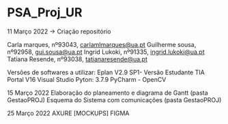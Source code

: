 # PSA_Proj_UR

11 Março 2022
-> Criação repositório

Carla marques, nº93043, carlamlmarques@ua.pt
Guilherme sousa, nº92958, gui.sousa@ua.pt
Ingrid Lukoki, nº91335, ingrid.lukoki@ua.pt
Tatiana Resende, nº93038, tatianaresende@ua.pt

Versões de softwares a utilizar:
Eplan V2.9 SP1- Versão Estudante
TIA Portal V16
Visual Studio
Pyton: 3.7.9
PyCharm - OpenCV

15 Março 2022
Elaboração do planeamento e diagrama de Gantt (pasta GestaoPROJ)
Esquema do Sistema com comunicações (pasta GestaoPROJ)


25 Março 2022
AXURE [MOCKUPS] 
FIGMA
